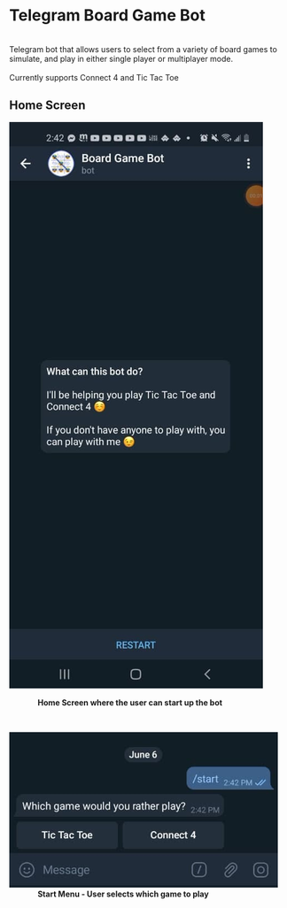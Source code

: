 # Telegram Board Game Bot
<br>
Telegram bot that allows users to select from a variety of board games to simulate, and play in either single player or multiplayer mode.
<br><br>
Currently supports Connect 4 and Tic Tac Toe
<br>

## Home Screen

![](images/home_screen.jpg)
<br>

&nbsp;&nbsp;&nbsp;&nbsp;&nbsp;&nbsp;&nbsp;&nbsp;&nbsp;&nbsp;&nbsp;&nbsp;
<strong>Home Screen where the user can start up the bot</strong>

<br>


![](images/start_menu.jpg)
&nbsp;&nbsp;&nbsp;&nbsp;&nbsp;&nbsp;&nbsp;&nbsp;&nbsp;&nbsp;&nbsp;&nbsp;
<strong> Start Menu -  User selects which game to play </strong>
<br>


